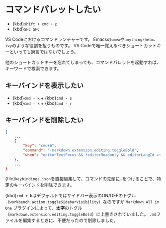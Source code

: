 # コマンドパレットしたい

- {kbd}`shift + cmd + p`
- {kbd}`SPC SPC`

VS Codeにおけるコマンドランチャーです。
Emacsの``smex``や``anything/helm``、``ivy``のような役割を担うものです。
VS Codeで唯一覚えるべきショートカットキーといっても過言ではないでしょう。

他のショートカットキーを忘れてしまっても、コマンドパレットを起動すれば、キーワードで検索できます。

## キーバインドを表示したい

- {kbd}`cmd - k` + {kbd}`cmd - s`
- {kbd}`cmd - k` + {kbd}`cmd - r`

## キーバインドを削除したい

```json
{
    ...
    {
        "key": "cmd+b",
        "command": "-markdown.extension.editing.toggleBold",
        "when": "editorTextFocus && !editorReadonly && editorLangId =~ /^markdown$|^rmd$|^quarto$/"
    },
    ...
}
```

{file}`keybindings.json`を直接編集して、コマンドの先頭に``-``をつけることで、特定のキーバインドを削除できます。

{kbd}`cmd + b`はデフォルトではサイドバー表示のON/OFFのトグル（``workbench.action.toggleSidebarVisibility``）なのですが ``Markdown All in One`` プラグインによって、**太字**のトグル（``markdown.extension.editing.toggleBold``）に上書きされていました。
``.md``ファイルを編集するときに、不便だったので削除しました。
